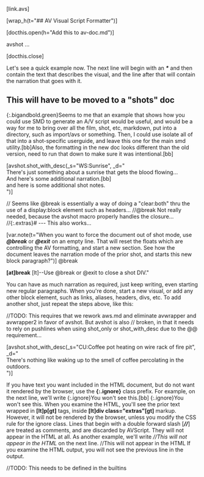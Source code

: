 [link.avs]

[wrap_h(t="## AV Visual Script Formatter")]

[docthis.open(h="Add this to av-doc.md")]

avshot ...

[docthis.close]


Let's see a quick example now. The next line will begin with an ***&#42;*** and then contain the text that describes the visual, and the line after that will contain the narration that goes with it.



## This will have to be moved to a "shots" doc

{:.bigandbold.green}Seems to me that an example that shows how you could use SMD to generate an A/V script would be useful, and would be a way for me to bring over all the film, shot, etc, markdown, put into a directory, such as import/avs or something.  Then, I could use isolate all of that into a shot-specific userguide, and leave this one for the main smd utility.[bb]Also, the formatting in the new doc looks different than the old version, need to run that down to make sure it was intentional.[bb]

[avshot.shot_with_desc(_s="WS:Sunrise", _d="\
    There&apos;s just something about a sunrise that gets the blood flowing...\
    And here&apos;s some additional narration.[bb]\
    and here is some additional shot notes.\
")]

// Seems like @break is essentially a way of doing a "clear:both" thru the use of a display:block element such as headers...
//@break Not really needed, because the avshot macro properly handles the closure...
//{:.extras}# --- This also works...

[var.note(t="When you want to force the document out of shot mode, use ***@break*** or ***@exit*** on an empty line. That will reset the floats which are controlling the AV formatting, and start a new section. See how the document leaves the narration mode of the prior shot, and starts this new block paragraph?")]
@break

**[at]break** [lt]--Use @break or @exit to close a shot DIV."

You can have as much narration as required, just keep writing, even starting new regular paragraphs. When you're done, start a new visual, or add any other block element, such as links, aliases, headers, divs, etc. To add another shot, just repeat the steps above, like this:

//TODO: This requires that we rework aws.md and eliminate avwrapper and avwrapper2 in favor of avshot. But avshot is also
// broken, in that it needs to rely on pushlines when using shot_only or shot_with_desc due to the @@ requirement...


[avshot.shot_with_desc(_s="CU:Coffee pot heating on wire rack of fire pit", _d="\
    There&apos;s nothing like waking up to the smell of coffee percolating in the outdoors.\
    ")]

If you have text you want included in the HTML document, but do not want it rendered by the browser, use the **{:.ignore}** class prefix. For example, on the next line, we'll write {:.ignore}You won't see this.[bb]
{:.ignore}You won't see this.
When you examine the HTML, you'll see the prior text wrapped in **[lt]p[gt]** tags, inside **[lt]div class="extras"[gt]** markup. However, it will not be rendered by the browser, unless you modify the CSS rule for the ignore class.
Lines that begin with a double forward slash [***//***] are treated as comments, and are discarded by AVScript. They will not appear in the HTML at all. As another example, we'll write *//This will not appear in the HTML* on the next line.
//This will not appear in the HTML
If you examine the HTML output, you will not see the previous line in the output.

//TODO: This needs to be defined in the builtins

